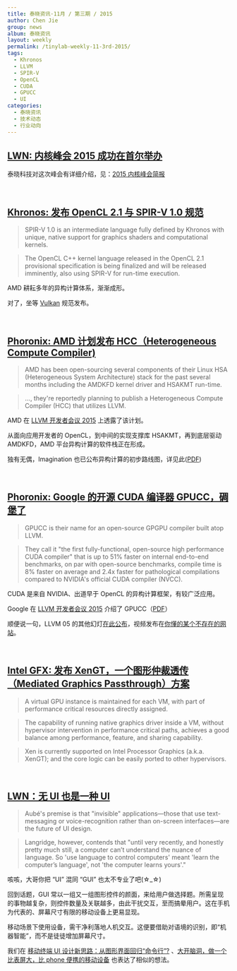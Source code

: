 ```yaml
---
title: 泰晓资讯·11月 / 第三期 / 2015
author: Chen Jie
group: news
album: 泰晓资讯
layout: weekly
permalink: /tinylab-weekly-11-3rd-2015/
tags:
  - Khronos
  - LLVM
  - SPIR-V
  - OpenCL
  - CUDA
  - GPUCC
  - UI
categories:
  - 泰晓资讯
  - 技术动态
  - 行业动向
---
```


## [LWN: 内核峰会 2015 成功在首尔举办](http://lwn.net/Articles/KernelSummit2015/)

泰晓科技对这次峰会有详细介绍，见：[2015 内核峰会简报](/kernel-submit-2015/)

<br/>

## [Khronos: 发布 OpenCL 2.1 与 SPIR-V 1.0 规范](https://www.khronos.org/news/press/khronos-releases-opencl-2.1-and-spir-v-1.0-specifications-for-heterogeneous)

> SPIR-V 1.0 is an intermediate language fully defined by Khronos with unique, native support for graphics shaders and computational kernels.

> The OpenCL C++ kernel language released in the OpenCL 2.1 provisional specification is being finalized and will be released imminently, also using SPIR-V for run-time execution.

AMD 耕耘多年的异构计算体系，渐渐成形。

对了，坐等 [Vulkan](/vulkan-an-alternative-the-next-generation-opengl-graphics-api/) 规范发布。

<br/>

## [Phoronix: AMD 计划发布 HCC（Heterogeneous Compute Compiler)](http://www.phoronix.com/scan.php?page=news_item&px=AMD-HCC-LLVM-Plans)

> AMD has been open-sourcing several components of their Linux HSA (Heterogeneous System Architecture) stack for the past several months including the AMDKFD kernel driver and HSAKMT run-time.

> ..., they're reportedly planning to publish a Heterogeneous Compute Compiler (HCC) that utilizes LLVM.

AMD 在 [LLVM 开发者会议 2015](http://devmtg15.llvm.org/) 上透露了该计划。

从面向应用开发者的 OpenCL，到中间的实现支撑库 HSAKMT，再到底层驱动 AMDKFD，AMD 平台异构计算的软件栈正在形成。

独有无偶，Imagination 也已公布异构计算的初步路线图，详见此([PDF](https://imagination-technologies-cloudfront-assets.s3.amazonaws.com/events/us-summit-2015/Graphics-FromWearablesToServers.pdf))

<br/>

## [Phoronix: Google 的开源 CUDA 编译器 GPUCC，碉堡了](http://www.phoronix.com/scan.php?page=news_item&px=GPUCC-CUDA-GPGPU-Comp)

> GPUCC is their name for an open-source GPGPU compiler built atop LLVM.

> They call it "the first fully-functional, open-source high performance CUDA compiler" that is up to 51% faster on internal end-to-end benchmarks, on par with open-source benchmarks, compile time is 8% faster on average and 2.4x faster for pathological compilations compared to NVIDIA's official CUDA compiler (NVCC). 

CUDA 是来自 NVIDIA、出道早于 OpenCL 的异构计算框架，有较广泛应用。

Google 在 [LLVM 开发者会议 2015](http://devmtg15.llvm.org/) 介绍了 GPUCC（[PDF](http://llvm.org/devmtg/2015-10/slides/Wu-OptimizingLLVMforGPGPU.pdf)）

顺便说一句，LLVM 05 的其他幻灯[在此公布](http://llvm.org/devmtg/2015-10/slides/)，视频发布在[你懂的某个不存在的网站](https://www.youtube.com/playlist?list=PL_R5A0lGi1AA4Lv2bBFSwhgDaHvvpVU21)。

<br/>

## [Intel GFX: 发布 XenGT，一个图形仲裁透传（Mediated Graphics Passthrough）方案](http://lists.freedesktop.org/archives/intel-gfx/2015-October/078884.html)

> A virtual GPU instance is maintained for each VM, with part of performance critical resources directly assigned.

> The capability of running native graphics driver inside a VM, without hypervisor intervention in performance critical paths, achieves a good balance among performance, feature, and sharing capability.

> Xen is currently supported on Intel Processor Graphics (a.k.a. XenGT); and the core logic can be easily ported to other hypervisors.

<br/>

## [LWN：无 UI 也是一种 UI](http://lwn.net/Articles/665094/rss)

> Aubé's premise is that "invisible" applications—those that use text-messaging or voice-recognition rather than on-screen interfaces—are the future of UI design.

> Langridge, however, contends that "until very recently, and honestly pretty much still, a computer can’t understand the nuance of language. So 'use language to control computers' meant 'learn the computer’s language', not 'the computer learns yours'."

咳咳，大哥你把 “UI” 混同 “GUI” 也太不专业了吧(☆_☆)

回到话题，GUI 常以一组又一组图形控件的颜面，来给用户做选择题。所需呈现的事物越复杂，则控件数量及关联越多，由此干扰交互，至而搞晕用户。这在手机为代表的、屏幕尺寸有限的移动设备上更易显现。

移动场景下使用设备，需干净利落地人机交互。这便要借助对语境的识别，即“机器智能”，而不是徒徒增加屏幕尺寸。

我们在 [移动终端 UI 设计新思路：从图形界面回归“命令行”?](/new-ui-design-im-style-cellphone-ui-intro/) 、[大开脑洞，做一个比表屏大，比 phone 便携的移动设备](/brain-wide-open-hole-doing-a-ratio-table-screen-big-than-phone-portable-mobile-devices/) 也表达了相似的想法。
